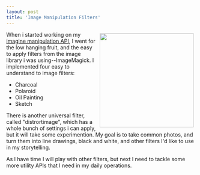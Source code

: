 ```yaml
---
layout: post
title: 'Image Manipulation Filters'
---
```

<p><img style="padding: 5px;" src="https://s3.amazonaws.com/kinlane-productions/image-manipulation-charcoal.png" alt="" width="250" align="right" /></p>
<p>When i started working on my <a href="http://image.manipulation.apievangelist.com/">imagine manipulation API</a>, I went for the low hanging fruit, and the easy to apply filters from the image library i was using--ImageMagick. I implemented four easy to understand to image filters:</p>
<ul>
<li>Charcoal</li>
<li>Polaroid</li>
<li>Oil Painting</li>
<li>Sketch</li>
</ul>
<p>There is another universal filter, called "distrortimage", which has a whole bunch of settings i can apply, but it will take some experimention. My goal is to take common photos, and turn them into line drawings, black and white, and other filters I'd like to use in my storytelling.</p>
<p>As I have time I will play with other filters, but next I need to tackle some more utility APIs that I need in my daily operations.</p>